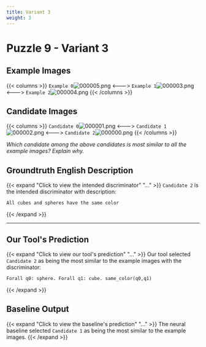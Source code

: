 ```yaml
---
title: Variant 3
weight: 3
---
```


# Puzzle 9 - Variant 3

## Example Images
{{< columns >}}
`Example 0`![000005.png](/clevr-variants/assimilation/fovariant-3/render/images/CLEVR_val_000005.png)
<--->
`Example 1`![000003.png](/clevr-variants/assimilation/fovariant-3/render/images/CLEVR_val_000003.png)
<--->
`Example 2`![000004.png](/clevr-variants/assimilation/fovariant-3/render/images/CLEVR_val_000004.png)
{{< /columns >}}

## Candidate Images
{{< columns >}}
`Candidate 0`![000001.png](/clevr-variants/assimilation/fovariant-3/render/images/CLEVR_val_000001.png)
<--->
`Candidate 1`![000002.png](/clevr-variants/assimilation/fovariant-3/render/images/CLEVR_val_000002.png)
<--->
`Candidate 2`![000000.png](/clevr-variants/assimilation/fovariant-3/render/images/CLEVR_val_000000.png)
{{< /columns >}}

*Which candidate among the above candidates is most similar to all the example images? Explain why.*

## Groundtruth English Description

{{< expand "Click to view the intended discriminator" "..." >}}
`Candidate 2` is the intended discriminator with description:
```plaintext 
All cubes and spheres have the same color
```
{{< /expand >}}

---



## Our Tool's Prediction

{{< expand "Click to view our tool's prediction" "..." >}}
Our tool selected `Candidate 2` as being the most similar to the example images with the discriminator:
```plaintext
Forall q0: sphere. Forall q1: cube. same_color(q0,q1)
```
{{< /expand >}}



## Baseline Output

{{< expand "Click to view the baseline's prediction" "..." >}}
The neural baseline selected `Candidate 1` as being the most similar to the example images.
{{< /expand >}}

